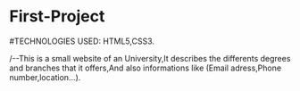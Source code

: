 # First-Project
  #TECHNOLOGIES USED: HTML5,CSS3.
  
  /--This is a small website of an University,It describes the differents 
  degrees and branches that it offers,And also informations like (Email adress,Phone number,location...).
